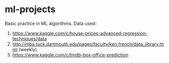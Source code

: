 # ml-projects
Basic practice in ML algorithms.
Data used: 
1) https://www.kaggle.com/c/house-prices-advanced-regression-techniques/data
2) http://mba.tuck.dartmouth.edu/pages/faculty/ken.french/data_library.html (weekly)
3) https://www.kaggle.com/c/tmdb-box-office-prediction

